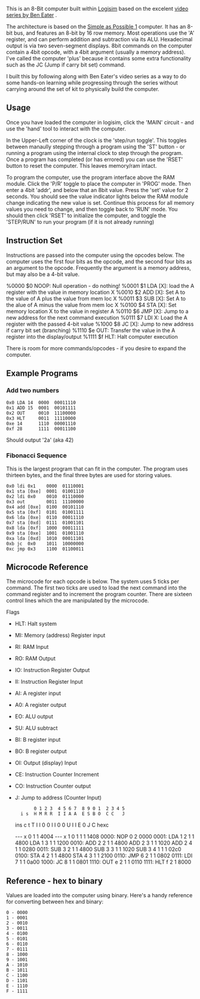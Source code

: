 This is an 8-Bit computer built within [Logisim](http://www.cburch.com/logisim/index.html)
based on the excelent [video series by Ben Eater](https://www.youtube.com/playlist?list=PLowKtXNTBypGqImE405J2565dvjafglHU)
.

The architecture is based on the [Simple as Possible 1](http://drghimire.com.np/simple-as-possible-computer-1-sap1-architecture/)
computer. It has an 8-bit bus, and features an 8-bit by 16 row memory. Most
operations use the 'A' register, and can perform addition and subtraction via
its ALU. Hexadecimal output is via two seven-segment displays. 8bit commands
on the computer contain a 4bit opcode, with a 4bit argument (usually a memory
address). I've called the computer 'plus' because it contains some extra
functionality such as the JC (Jump if carry bit set) command.

I built this by following along with Ben Eater's video series as a way to
do some hands-on learning while progressing through the series without
carrying around the set of kit to physically build the computer.

## Usage

Once you have loaded the computer in logisim, click the 'MAIN' circuit -
and use the 'hand' tool to interact with the computer.

In the Upper-Left corner of the clock is the 'step/run toggle'. This toggles
between manaully stepping through a program using the 'ST' button - or running
a program using the internal clock to step through the program. Once a program
has completed (or has errored) you can use the 'RSET' button to reset the
computer. This leaves memory/ram intact.

To program the computer, use the program interface above the RAM module.
Click the 'P/R' toggle to place the computer in 'PROG' mode. Then enter a
4bit 'addr', and below that an 8bit value. Press the 'set' value for 2 seconds.
You should see the value indicator lights below the RAM module change
indicating the new value is set. Continue this process for all memory values
you need to change, and then toggle back to 'RUN' mode. You should then
click 'RSET' to initialize the computer, and toggle the 'STEP/RUN' to run your
program (if it is not already running)

## Instruction Set

Instructions are passed into the computer using the opcodes below. The computer
uses the first four bits as the opcode, and the second four bits as an
argument to the opcode. Frequently the argument is a memory address, but may
also be a 4-bit value.

%0000 $0 NOOP: Null operation - do nothing!
%0001 $1 LDA [X]: load the A register with the value in memory location X
%0010 $2 ADD [X]: Set A to the value of A plus the value from mem loc X
%0011 $3 SUB [X]: Set A to the alue of A minus the value from mem loc X
%0100 $4 STA [X]: Set memory location X to the value in register A
%0110 $6 JMP [X]: Jump to a new address for the next command execution
%0111 $7 LDI X: Load the A register with the passed 4-bit value
%1000 $8 JC [X]: Jump to new address if carry bit set (branching)
%1110 $e OUT: Transfer the value in the A register into the display/output
%1111 $f HLT: Halt computer execution

There is room for more commands/opcodes - if you desire to expand the computer.


## Example Programs

### Add two numbers

    0x0 LDA 14  0000  00011110
    0x1 ADD 15  0001  00101111
    0x2 OUT     0010  11100000
    0x3 HLT     0011  11110000
    0xe 14      1110  00001110
    0xf 28      1111  00011100

Should output '2a' (aka 42)

### Fibonacci Sequence

This is the largest program that can fit in the computer. The program uses
thirteen bytes, and the final three bytes are used for storing values.

    0x0 ldi 0x1    0000  01110001
    0x1 sta [0xe]  0001  01001110
    0x2 ldi 0x0    0010  01110000
    0x3 out        0011  11100000
    0x4 add [0xe]  0100  00101110
    0x5 sta [0xf]  0101  01001111
    0x6 lda [0xe]  0110  00011110
    0x7 sta [0xd]  0111  01001101
    0x8 lda [0xf]  1000  00011111
    0x9 sta [0xe]  1001  01001110
    0xa lda [0xd]  1010  00011101
    0xb jc  0x0    1011  10000000
    0xc jmp 0x3    1100  01100011

## Microcode Reference

The microcode for each opcode is below. The system uses 5 ticks per command.
The first two ticks are used to load the next command into the command register
and to increment the program counter. There are sixteen control lines which the
are manipulated by the microcode.

Flags

* HLT: Halt system
* MI: Memory (address) Register input
* RI: RAM Input
* RO: RAM Output
* IO: Instruction Register Output
* II: Instruction Register Input
* AI: A register input
* A0: A register output
* EO: ALU output
* SU: ALU subtract
* BI: B register input
* BO: B register output
* OI: Output (display) Input
* CE: Instruction Counter Increment
* CO: Instruction Counter output
* J: Jump to address (Counter Input)


             0 1 2 3  4 5 6 7  8 9 0 1  2 3 4 5
        i s  H M R R  I I A A  E S B O  C C   J
    ins c t  T I I 0  0 I I 0  0 U I I  E 0 J C hexc  
                                                      
    --- x 0    1                          1     4004
    --- x 1  0     1    1               1       1408
    0000:
    NOP 0 2                                     0000
    0001:
    LDA 1 2    1      1                         4800
    LDA 1 3        1      1                     1200
    0010:
    ADD 2 2    1      1                         4800
    ADD 2 3        1               1            1020
    ADD 2 4               1    1                0280
    0011:
    SUB 3 2    1      1                         4800
    SUB 3 3        1               1            1020
    SUB 3 4               1    1 1              02c0
    0100:
    STA 4 2    1      1                         4800
    STA 4 3      1          1                   2100
    0110:
    JMP 6 2           1                     1   0802
    0111:
    LDI 7             1   1                     0a00
    1000:
    JC  8             1                       1 0801
    1110:
    OUT e 2                 1        1          0110
    1111:
    HLT f 2  1                                  8000

## Reference - hex to binary

Values are loaded into the computer using binary. Here's a handy reference
for converting between hex and binary:

    0 - 0000
    1 - 0001
    2 - 0010
    3 - 0011
    4 - 0100
    5 - 0101
    6 - 0110
    7 - 0111
    8 - 1000
    9 - 1001
    A - 1010
    B - 1011
    C - 1100
    D - 1101
    E - 1110
    F - 1111